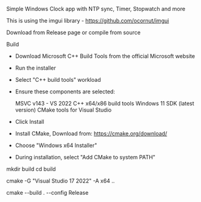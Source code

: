 Simple Windows Clock app with NTP sync, Timer, Stopwatch and more



This is using the imgui library - https://github.com/ocornut/imgui

Download from Release page or compile from source

Build

  - Download Microsoft C++ Build Tools from the official Microsoft website
  - Run the installer
  - Select "C++ build tools" workload
  - Ensure these components are selected:

    MSVC v143 - VS 2022 C++ x64/x86 build tools
    Windows 11 SDK (latest version)
    CMake tools for Visual Studio

  - Click Install
  - Install CMake, Download from: https://cmake.org/download/
  - Choose "Windows x64 Installer"
  - During installation, select "Add CMake to system PATH"


mkdir build
cd build

cmake -G "Visual Studio 17 2022" -A x64 ..

cmake --build . --config Release


